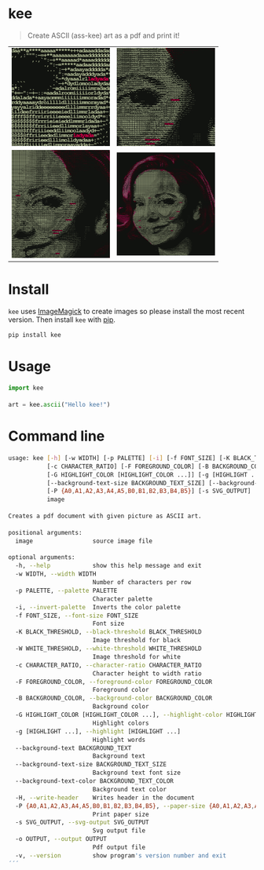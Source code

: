 # kee

> Create ASCII (ass-kee) art as a pdf and print it!

<table>
  <tr>
    <td>
      <img src="doc/limor_fried1.png" width=200 />
    </td>
    <td>
      <img src="doc/limor_fried2.png" width=200 />
    </td>
  </tr>
  <tr>
  <td>
      <img src="doc/limor_fried3.png" width=200 />
    </td>
    <td>
      <img src="doc/limor_fried4.png" width=200 />
    </td>
  </tr>
</table>

# Install

`kee` uses [ImageMagick](https://imagemagick.org/index.php) to create
images so please install the most recent version. Then
install `kee` with [pip](https://pip.pypa.io/en/stable/).

```bash
pip install kee
```

# Usage

```python
import kee

art = kee.ascii("Hello kee!")
```

# Command line

```bash
usage: kee [-h] [-w WIDTH] [-p PALETTE] [-i] [-f FONT_SIZE] [-K BLACK_THRESHOLD] [-W WHITE_THRESHOLD]
           [-c CHARACTER_RATIO] [-F FOREGROUND_COLOR] [-B BACKGROUND_COLOR]
           [-G HIGHLIGHT_COLOR [HIGHLIGHT_COLOR ...]] [-g [HIGHLIGHT ...]] [--background-text BACKGROUND_TEXT]
           [--background-text-size BACKGROUND_TEXT_SIZE] [--background-text-color BACKGROUND_TEXT_COLOR] [-H]
           [-P {A0,A1,A2,A3,A4,A5,B0,B1,B2,B3,B4,B5}] [-s SVG_OUTPUT] [-o OUTPUT] [-v]
           image

Creates a pdf document with given picture as ASCII art.

positional arguments:
  image                 source image file

optional arguments:
  -h, --help            show this help message and exit
  -w WIDTH, --width WIDTH
                        Number of characters per row
  -p PALETTE, --palette PALETTE
                        Character palette
  -i, --invert-palette  Inverts the color palette
  -f FONT_SIZE, --font-size FONT_SIZE
                        Font size
  -K BLACK_THRESHOLD, --black-threshold BLACK_THRESHOLD
                        Image threshold for black
  -W WHITE_THRESHOLD, --white-threshold WHITE_THRESHOLD
                        Image threshold for white
  -c CHARACTER_RATIO, --character-ratio CHARACTER_RATIO
                        Character height to width ratio
  -F FOREGROUND_COLOR, --foreground-color FOREGROUND_COLOR
                        Foreground color
  -B BACKGROUND_COLOR, --background-color BACKGROUND_COLOR
                        Background color
  -G HIGHLIGHT_COLOR [HIGHLIGHT_COLOR ...], --highlight-color HIGHLIGHT_COLOR [HIGHLIGHT_COLOR ...]
                        Highlight colors
  -g [HIGHLIGHT ...], --highlight [HIGHLIGHT ...]
                        Highlight words
  --background-text BACKGROUND_TEXT
                        Background text
  --background-text-size BACKGROUND_TEXT_SIZE
                        Background text font size
  --background-text-color BACKGROUND_TEXT_COLOR
                        Background text color
  -H, --write-header    Writes header in the document
  -P {A0,A1,A2,A3,A4,A5,B0,B1,B2,B3,B4,B5}, --paper-size {A0,A1,A2,A3,A4,A5,B0,B1,B2,B3,B4,B5}
                        Print paper size
  -s SVG_OUTPUT, --svg-output SVG_OUTPUT
                        Svg output file
  -o OUTPUT, --output OUTPUT
                        Pdf output file
  -v, --version         show program's version number and exit
´´´
```
